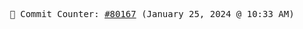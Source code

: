 <p align="center">
    <samp>
        📮 Commit Counter: <a href="https://github.com/Javascript-void0/Javascript-void0/commits/main">#80167</a> (January 25, 2024 @ 10:33 AM)
    </samp>
</p>